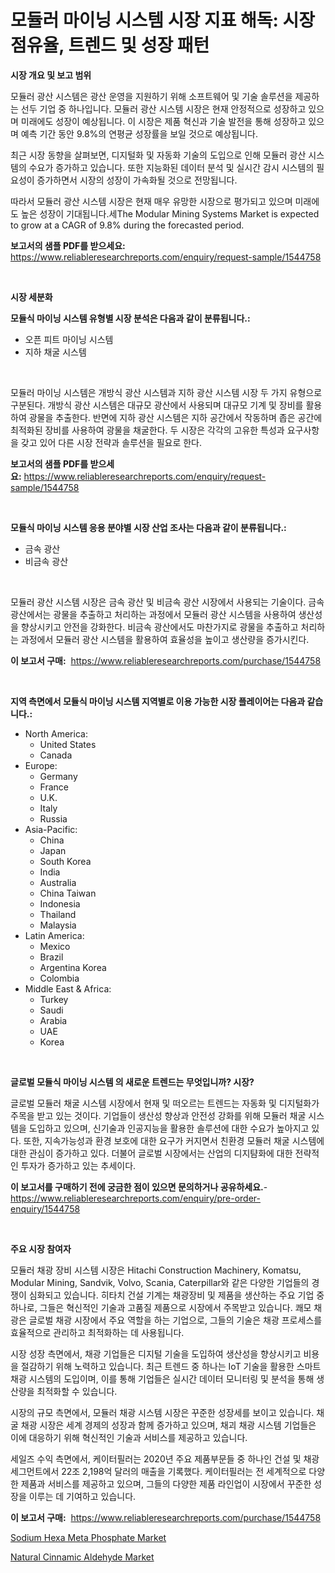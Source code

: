 <p><h1>모듈러 마이닝 시스템 시장 지표 해독: 시장 점유율, 트렌드 및 성장 패턴</h1></p><p><strong>시장 개요 및 보고 범위</strong></p>
<p><p>모듈러 광산 시스템은 광산 운영을 지원하기 위해 소프트웨어 및 기술 솔루션을 제공하는 선두 기업 중 하나입니다. 모듈러 광산 시스템 시장은 현재 안정적으로 성장하고 있으며 미래에도 성장이 예상됩니다. 이 시장은 제품 혁신과 기술 발전을 통해 성장하고 있으며 예측 기간 동안 9.8%의 연평균 성장률을 보일 것으로 예상됩니다. </p><p>최근 시장 동향을 살펴보면, 디지털화 및 자동화 기술의 도입으로 인해 모듈러 광산 시스템의 수요가 증가하고 있습니다. 또한 지능화된 데이터 분석 및 실시간 감시 시스템의 필요성이 증가하면서 시장의 성장이 가속화될 것으로 전망됩니다. </p><p>따라서 모듈러 광산 시스템 시장은 현재 매우 유망한 시장으로 평가되고 있으며 미래에도 높은 성장이 기대됩니다.세The Modular Mining Systems Market is expected to grow at a CAGR of 9.8% during the forecasted period.</p></p>
<p><strong>보고서의 샘플 PDF를 받으세요:</strong> <a href="https://www.reliableresearchreports.com/enquiry/request-sample/1544758">https://www.reliableresearchreports.com/enquiry/request-sample/1544758</a></p>
<p>&nbsp;</p>
<p><strong>시장 세분화</strong></p>
<p><strong>모듈식 마이닝 시스템 유형별 시장 분석은 다음과 같이 분류됩니다.:</strong></p>
<p><ul><li>오픈 피트 마이닝 시스템</li><li>지하 채굴 시스템</li></ul></p>
<p>&nbsp;</p>
<p><p>모듈러 마이닝 시스템은 개방식 광산 시스템과 지하 광산 시스템 시장 두 가지 유형으로 구분된다. 개방식 광산 시스템은 대규모 광산에서 사용되며 대규모 기계 및 장비를 활용하여 광물을 추출한다. 반면에 지하 광산 시스템은 지하 공간에서 작동하며 좁은 공간에 최적화된 장비를 사용하여 광물을 채굴한다. 두 시장은 각각의 고유한 특성과 요구사항을 갖고 있어 다른 시장 전략과 솔루션을 필요로 한다.</p></p>
<p><strong>보고서의 샘플 PDF를 받으세요:</strong>&nbsp;<a href="https://www.reliableresearchreports.com/enquiry/request-sample/1544758">https://www.reliableresearchreports.com/enquiry/request-sample/1544758</a></p>
<p>&nbsp;</p>
<p><strong> 모듈식 마이닝 시스템 응용 분야별 시장 산업 조사는 다음과 같이 분류됩니다.:</strong></p>
<p><ul><li>금속 광산</li><li>비금속 광산</li></ul></p>
<p>&nbsp;</p>
<p><p>모듈러 광산 시스템 시장은 금속 광산 및 비금속 광산 시장에서 사용되는 기술이다. 금속 광산에서는 광물을 추출하고 처리하는 과정에서 모듈러 광산 시스템을 사용하여 생산성을 향상시키고 안전을 강화한다. 비금속 광산에서도 마찬가지로 광물을 추출하고 처리하는 과정에서 모듈러 광산 시스템을 활용하여 효율성을 높이고 생산량을 증가시킨다.</p></p>
<p><strong>이 보고서 구매:</strong>&nbsp; <a href="https://www.reliableresearchreports.com/purchase/1544758">https://www.reliableresearchreports.com/purchase/1544758</a></p>
<p>&nbsp;</p>
<p><strong>지역 측면에서 모듈식 마이닝 시스템 지역별로 이용 가능한 시장 플레이어는 다음과 같습니다.:</strong></p>
<p><ul>
    <li>
        North America:
        <ul>
            <li>United States</li>
            <li>Canada</li>
        </ul>
    </li>
    <li>
        Europe:
        <ul>
            <li>Germany</li>
            <li>France</li>
            <li>U.K.</li>
            <li>Italy</li>
            <li>Russia</li>
        </ul>
    </li>
    <li>
        Asia-Pacific:
        <ul>
            <li>China</li>
            <li>Japan</li>
            <li>South Korea</li>
            <li>India</li>
            <li>Australia</li>
            <li>China Taiwan</li>
            <li>Indonesia</li>
            <li>Thailand</li>
            <li>Malaysia</li>
        </ul>
    </li>
    <li>
        Latin America:
        <ul>
            <li>Mexico</li>
            <li>Brazil</li>
            <li>Argentina Korea</li>
            <li>Colombia</li>
        </ul>
    </li>
    <li>
        Middle East & Africa:
        <ul>
            <li>Turkey</li>
            <li>Saudi</li>
            <li>Arabia</li>
            <li>UAE</li>
            <li>Korea</li>
        </ul>
    </li>
    </ul></p>
<p>&nbsp;</p>
<p><strong>글로벌 모듈식 마이닝 시스템 의 새로운 트렌드는 무엇입니까? 시장?</strong></p>
<p><p>글로벌 모듈러 채굴 시스템 시장에서 현재 및 떠오르는 트렌드는 자동화 및 디지털화가 주목을 받고 있는 것이다. 기업들이 생산성 향상과 안전성 강화를 위해 모듈러 채굴 시스템을 도입하고 있으며, 신기술과 인공지능을 활용한 솔루션에 대한 수요가 높아지고 있다. 또한, 지속가능성과 환경 보호에 대한 요구가 커지면서 친환경 모듈러 채굴 시스템에 대한 관심이 증가하고 있다. 더불어 글로벌 시장에서는 산업의 디지턈화에 대한 전략적인 투자가 증가하고 있는 추세이다.</p></p>
<p><strong>이 보고서를 구매하기 전에 궁금한 점이 있으면 문의하거나 공유하세요.</strong>- <a href="https://www.reliableresearchreports.com/enquiry/pre-order-enquiry/1544758">https://www.reliableresearchreports.com/enquiry/pre-order-enquiry/1544758</a></p>
<p>&nbsp;</p>
<p><strong>주요 시장 참여자</strong></p>
<p><p>모듈러 채광 장비 시스템 시장은 Hitachi Construction Machinery, Komatsu, Modular Mining, Sandvik, Volvo, Scania, Caterpillar와 같은 다양한 기업들의 경쟁이 심화되고 있습니다. 히타치 건설 기계는 채광장비 및 제품을 생산하는 주요 기업 중 하나로, 그들은 혁신적인 기술과 고품질 제품으로 시장에서 주목받고 있습니다. 쾌모 채광은 글로벌 채광 시장에서 주요 역할을 하는 기업으로, 그들의 기술은 채광 프로세스를 효율적으로 관리하고 최적화하는 데 사용됩니다.</p><p>시장 성장 측면에서, 채광 기업들은 디지털 기술을 도입하여 생산성을 향상시키고 비용을 절감하기 위해 노력하고 있습니다. 최근 트렌드 중 하나는 IoT 기술을 활용한 스마트 채광 시스템의 도입이며, 이를 통해 기업들은 실시간 데이터 모니터링 및 분석을 통해 생산량을 최적화할 수 있습니다.</p><p>시장의 규모 측면에서, 모듈러 채광 시스템 시장은 꾸준한 성장세를 보이고 있습니다. 채굴 채광 시장은 세계 경제의 성장과 함께 증가하고 있으며, 채괴 채광 시스템 기업들은 이에 대응하기 위해 혁신적인 기술과 서비스를 제공하고 있습니다.</p><p>세일즈 수익 측면에서, 케이터필러는 2020년 주요 제품부문들 중 하나인 건설 및 채광 세그먼트에서 22조 2,198억 달러의 매출을 기록했다. 케이터필러는 전 세계적으로 다양한 제품과 서비스를 제공하고 있으며, 그들의 다양한 제품 라인업이 시장에서 꾸준한 성장을 이루는 데 기여하고 있습니다.</p></p>
<p><strong>이 보고서 구매:</strong>&nbsp;&nbsp;<a href="https://www.reliableresearchreports.com/purchase/1544758">https://www.reliableresearchreports.com/purchase/1544758</a></p>
<p><p><a href="https://forested-sushi-9b0.notion.site/Sodium-Hexa-Meta-Phosphate-Market-Research-Report-Unlocks-Analysis-on-the-Market-Financial-Status-M-0500816bd4924b6196595a8793c4fb3e">Sodium Hexa Meta Phosphate Market</a></p><p><a href="https://summer-dogwood-3e9.notion.site/Insights-into-Natural-Cinnamic-Aldehyde-Market-Size-Analysing-Market-Share-Trends-and-Growth-from-cad076c5a45e4455b67dc586cdbbebed">Natural Cinnamic Aldehyde Market</a></p></p>

